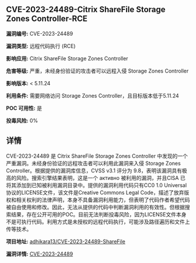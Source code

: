 ## CVE-2023-24489-Citrix ShareFile Storage Zones Controller-RCE

**漏洞编号:** CVE-2023-24489

**漏洞类型:** 远程代码执行 (RCE)

**影响应用:** Citrix ShareFile Storage Zones Controller

**危害等级:** 严重，未经身份验证的攻击者可以远程入侵 Storage Zones Controller

**影响版本:** < 5.11.24

**利用条件:** 需要网络访问 Storage Zones Controller，且目标版本低于5.11.24

**POC 可用性:** 是

**投毒风险:** 0%

## 详情

CVE-2023-24489 是 Citrix ShareFile Storage Zones Controller 中发现的一个严重漏洞。未经身份验证的远程攻击者可以利用此漏洞来入侵 Storage Zones Controller。根据提供的漏洞库信息，CVSS v3.1 评分为 9.8，表明该漏洞具有极高的风险。搜索引擎结果表明，这是一个 активно 被利用的漏洞，并且CISA 已将其添加到已知被利用漏洞目录中。提供的漏洞利用代码只有CC0 1.0 Universal协议的LICENSE文件，该文件是Creative Commons Legal Code，描述了放弃版权和相关权利的法律声明，本身不具备漏洞利用能力，但表明了代码作者希望代码被自由使用和修改。因此，无法从提供的代码中判断漏洞利用的有效性。但根据搜索结果，存在公开可用的POC。目前无法判断投毒风险，因为LICENSE文件本身不是可执行代码。利用方式是未授权的远程代码执行，可能涉及路径遍历和文件上传等技术。

**项目地址:** [adhikara13/CVE-2023-24489-ShareFile](https://github.com/adhikara13/CVE-2023-24489-ShareFile)

**漏洞详情:** [CVE-2023-24489](https://nvd.nist.gov/vuln/detail/CVE-2023-24489)